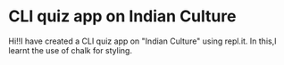 # CLI quiz app on Indian Culture

Hi!!I have created a CLI quiz app on "Indian Culture" using repl.it.
In this,I learnt the use of chalk for styling.